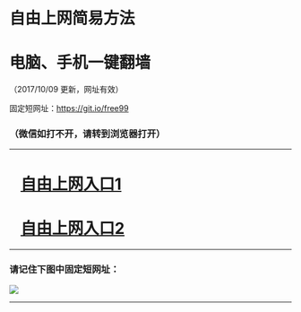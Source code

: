 ﻿# 自由上网简易方法

# 电脑、手机一键翻墙

（2017/10/09 更新，网址有效）

固定短网址：https://git.io/free99

### （微信如打不开，请转到浏览器打开）


***





# &nbsp;&nbsp; <a href="http://ft2069327917.fwq-tz-1001.info/fwqtz01.html?t=10090017407 " target="_blank">自由上网入口1</a>
# &nbsp;&nbsp; <a href="http://ft1891615893.fwq-tz-1002.info/fwqtz02.html?t=100900129776 " target="_blank">自由上网入口2</a>
***

### 请记住下图中固定短网址：

<img src="https://s3-us-west-2.amazonaws.com/fwq-1001/yjfq-20170905okok.png" /> 


***

